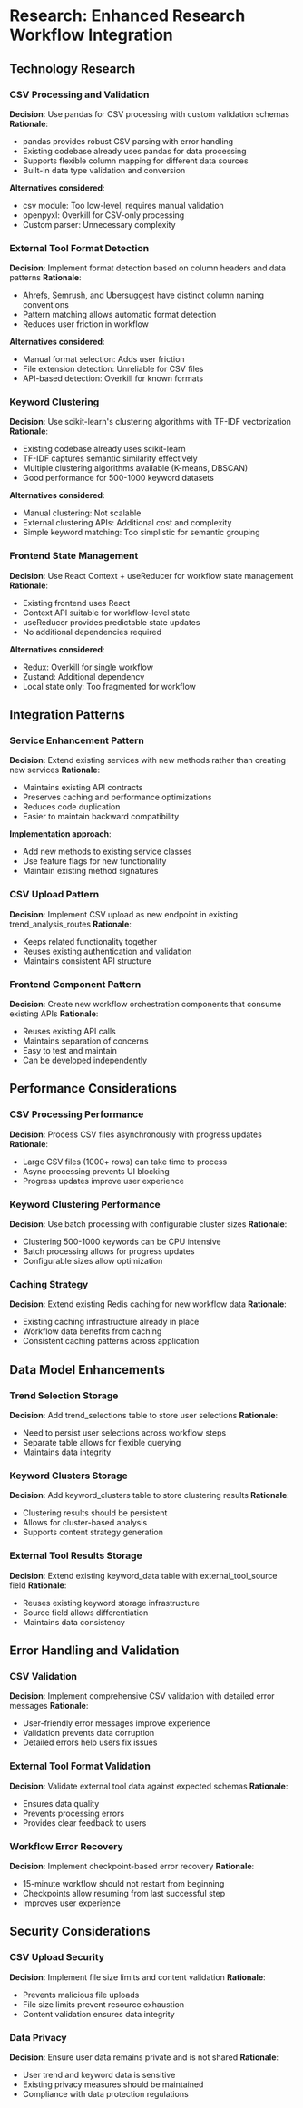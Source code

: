 # Research: Enhanced Research Workflow Integration

## Technology Research

### CSV Processing and Validation
**Decision**: Use pandas for CSV processing with custom validation schemas
**Rationale**: 
- pandas provides robust CSV parsing with error handling
- Existing codebase already uses pandas for data processing
- Supports flexible column mapping for different data sources
- Built-in data type validation and conversion

**Alternatives considered**:
- csv module: Too low-level, requires manual validation
- openpyxl: Overkill for CSV-only processing
- Custom parser: Unnecessary complexity

### External Tool Format Detection
**Decision**: Implement format detection based on column headers and data patterns
**Rationale**:
- Ahrefs, Semrush, and Ubersuggest have distinct column naming conventions
- Pattern matching allows automatic format detection
- Reduces user friction in workflow

**Alternatives considered**:
- Manual format selection: Adds user friction
- File extension detection: Unreliable for CSV files
- API-based detection: Overkill for known formats

### Keyword Clustering
**Decision**: Use scikit-learn's clustering algorithms with TF-IDF vectorization
**Rationale**:
- Existing codebase already uses scikit-learn
- TF-IDF captures semantic similarity effectively
- Multiple clustering algorithms available (K-means, DBSCAN)
- Good performance for 500-1000 keyword datasets

**Alternatives considered**:
- Manual clustering: Not scalable
- External clustering APIs: Additional cost and complexity
- Simple keyword matching: Too simplistic for semantic grouping

### Frontend State Management
**Decision**: Use React Context + useReducer for workflow state management
**Rationale**:
- Existing frontend uses React
- Context API suitable for workflow-level state
- useReducer provides predictable state updates
- No additional dependencies required

**Alternatives considered**:
- Redux: Overkill for single workflow
- Zustand: Additional dependency
- Local state only: Too fragmented for workflow

## Integration Patterns

### Service Enhancement Pattern
**Decision**: Extend existing services with new methods rather than creating new services
**Rationale**:
- Maintains existing API contracts
- Preserves caching and performance optimizations
- Reduces code duplication
- Easier to maintain backward compatibility

**Implementation approach**:
- Add new methods to existing service classes
- Use feature flags for new functionality
- Maintain existing method signatures

### CSV Upload Pattern
**Decision**: Implement CSV upload as new endpoint in existing trend_analysis_routes
**Rationale**:
- Keeps related functionality together
- Reuses existing authentication and validation
- Maintains consistent API structure

### Frontend Component Pattern
**Decision**: Create new workflow orchestration components that consume existing APIs
**Rationale**:
- Reuses existing API calls
- Maintains separation of concerns
- Easy to test and maintain
- Can be developed independently

## Performance Considerations

### CSV Processing Performance
**Decision**: Process CSV files asynchronously with progress updates
**Rationale**:
- Large CSV files (1000+ rows) can take time to process
- Async processing prevents UI blocking
- Progress updates improve user experience

### Keyword Clustering Performance
**Decision**: Use batch processing with configurable cluster sizes
**Rationale**:
- Clustering 500-1000 keywords can be CPU intensive
- Batch processing allows for progress updates
- Configurable sizes allow optimization

### Caching Strategy
**Decision**: Extend existing Redis caching for new workflow data
**Rationale**:
- Existing caching infrastructure already in place
- Workflow data benefits from caching
- Consistent caching patterns across application

## Data Model Enhancements

### Trend Selection Storage
**Decision**: Add trend_selections table to store user selections
**Rationale**:
- Need to persist user selections across workflow steps
- Separate table allows for flexible querying
- Maintains data integrity

### Keyword Clusters Storage
**Decision**: Add keyword_clusters table to store clustering results
**Rationale**:
- Clustering results should be persistent
- Allows for cluster-based analysis
- Supports content strategy generation

### External Tool Results Storage
**Decision**: Extend existing keyword_data table with external_tool_source field
**Rationale**:
- Reuses existing keyword storage infrastructure
- Source field allows differentiation
- Maintains data consistency

## Error Handling and Validation

### CSV Validation
**Decision**: Implement comprehensive CSV validation with detailed error messages
**Rationale**:
- User-friendly error messages improve experience
- Validation prevents data corruption
- Detailed errors help users fix issues

### External Tool Format Validation
**Decision**: Validate external tool data against expected schemas
**Rationale**:
- Ensures data quality
- Prevents processing errors
- Provides clear feedback to users

### Workflow Error Recovery
**Decision**: Implement checkpoint-based error recovery
**Rationale**:
- 15-minute workflow should not restart from beginning
- Checkpoints allow resuming from last successful step
- Improves user experience

## Security Considerations

### CSV Upload Security
**Decision**: Implement file size limits and content validation
**Rationale**:
- Prevents malicious file uploads
- File size limits prevent resource exhaustion
- Content validation ensures data integrity

### Data Privacy
**Decision**: Ensure user data remains private and is not shared
**Rationale**:
- User trend and keyword data is sensitive
- Existing privacy measures should be maintained
- Compliance with data protection regulations